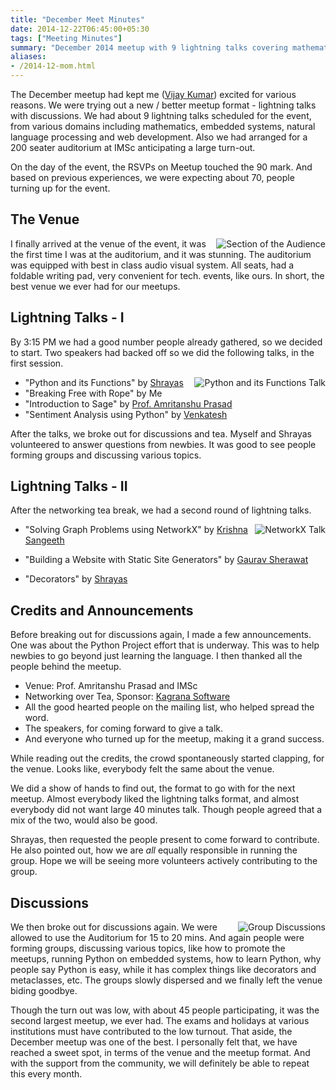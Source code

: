 ```yaml
---
title: "December Meet Minutes"
date: 2014-12-22T06:45:00+05:30
tags: ["Meeting Minutes"]
summary: "December 2014 meetup with 9 lightning talks covering mathematics, embedded systems, natural language processing and web development."
aliases:
- /2014-12-mom.html
---
```


The December meetup had kept me ([Vijay
Kumar](http://www.meetup.com/Chennaipy/members/147018982/)) excited
for various reasons. We were trying out a new / better meetup format -
lightning talks with discussions. We had about 9 lightning talks
scheduled for the event, from various domains including mathematics,
embedded systems, natural language processing and web
development. Also we had arranged for a 200 seater auditorium at IMSc
anticipating a large turn-out.

On the day of the event, the RSVPs on Meetup touched the 90 mark. And
based on previous experiences, we were expecting about 70, people
turning up for the event.

## The Venue

<a
href="http://photos2.meetupstatic.com/photos/event/7/0/1/2/highres_432628690.jpeg"><img
src="http://photos2.meetupstatic.com/photos/event/7/0/1/2/event_432628690.jpeg"
alt="Section of the Audience" style="float: right"/></a>

I finally arrived at the venue of the event, it was the first time I
was at the auditorium, and it was stunning. The auditorium was
equipped with best in class audio visual system. All seats, had a
foldable writing pad, very convenient for tech. events, like ours. In
short, the best venue we ever had for our meetups.

## Lightning Talks - I

By 3:15 PM we had a good number people already gathered, so we decided
to start. Two speakers had backed off so we did the following talks,
in the first session.

<a
href="http://photos2.meetupstatic.com/photos/event/6/9/b/d/highres_432627069.jpeg"><img
src="http://photos2.meetupstatic.com/photos/event/6/9/b/d/event_432627069.jpeg"
alt="Python and its Functions Talk" style="float: right"/></a>

   * "Python and its Functions" by
     [Shrayas](http://www.meetup.com/Chennaipy/members/31218952/)
   * "Breaking Free with Rope" by Me
   * "Introduction to Sage" by [Prof. Amritanshu
     Prasad](http://www.meetup.com/Chennaipy/members/182681977/)
   * "Sentiment Analysis using Python" by
     [Venkatesh](http://www.meetup.com/Chennaipy/members/121391002/)

After the talks, we broke out for discussions and tea. Myself and
Shrayas volunteered to answer questions from newbies. It was good to
see people forming groups and discussing various topics.

## Lightning Talks - II

After the networking tea break, we had a second round of lightning
talks.

<a
href="http://photos2.meetupstatic.com/photos/event/7/0/3/a/highres_432628730.jpeg"><img
src="http://photos2.meetupstatic.com/photos/event/7/0/3/a/event_432628730.jpeg"
alt="NetworkX Talk" style="float: right"/></a>

  * "Solving Graph Problems using NetworkX" by [Krishna
    Sangeeth](http://www.meetup.com/Chennaipy/members/182939340/)

  * "Building a Website with Static Site Generators" by [Gaurav
    Sherawat](http://www.meetup.com/Chennaipy/members/73333582/)

  * "Decorators" by
    [Shrayas](http://www.meetup.com/Chennaipy/members/31218952/)

## Credits and Announcements

Before breaking out for discussions again, I made a few
announcements. One was about the Python Project effort that is
underway. This was to help newbies to go beyond just learning the
language. I then thanked all the people behind the meetup.

  * Venue: Prof. Amritanshu Prasad and IMSc
  * Networking over Tea, Sponsor: [Kagrana Software](http://kagrana.com/)
  * All the good hearted people on the mailing list, who helped spread
    the word.
  * The speakers, for coming forward to give a talk.
  * And everyone who turned up for the meetup, making it a grand
    success.

While reading out the credits, the crowd spontaneously started
clapping, for the venue. Looks like, everybody felt the same about the
venue.

We did a show of hands to find out, the format to go with for the next
meetup. Almost everybody liked the lightning talks format, and almost
everybody did not want large 40 minutes talk. Though people agreed
that a mix of the two, would also be good.

Shrayas, then requested the people present to come forward to
contribute. He also pointed out, how we are *all* equally responsible
in running the group. Hope we will be seeing more volunteers actively
contributing to the group.

## Discussions

<a
href="http://photos3.meetupstatic.com/photos/event/6/9/b/9/highres_432627065.jpeg"><img
src="http://photos3.meetupstatic.com/photos/event/6/9/b/9/event_432627065.jpeg"
alt="Group Discussions" style="float: right"/></a>

We then broke out for discussions again. We were allowed to use the
Auditorium for 15 to 20 mins. And again people were forming groups,
discussing various topics, like how to promote the meetups, running
Python on embedded systems, how to learn Python, why people say Python
is easy, while it has complex things like decorators and metaclasses,
etc. The groups slowly dispersed and we finally left the venue biding
goodbye.

Though the turn out was low, with about 45 people participating, it
was the second largest meetup, we ever had. The exams and holidays at
various institutions must have contributed to the low turnout. That
aside, the December meetup was one of the best. I personally felt
that, we have reached a sweet spot, in terms of the venue and the
meetup format. And with the support from the community, we will
definitely be able to repeat this every month.

